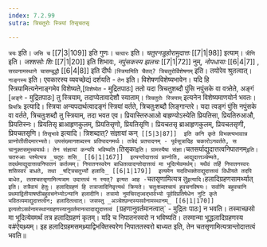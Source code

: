 ```yaml
---
index: 7.2.99
sutra: त्रिचतुरोः स्त्रियां तिसृचतसृ

---
```

   `त्रयः` इति। `जसि च`  [[7|3|109]]  इति गुणः। `चत्वारः` इति। _चतुरनडुहोरामुदात्तः_ [[7|1|98]]  इत्याम्। `त्रीणि` इति। _जश्शसोः शिः_ [[7|1|20]]  इति शिभावः, _नपुंसकस्य झलचः_ [[7|1|72]]  नुम्, _नोपधायाः_ [[6|4|7]] , `सरवनामस्थाने चासम्बुद्धौ`  [[6|4|8]]  इति दीर्घः।`स्त्रियामिति चैतत्? त्रिचतुरोर्विशेषणम्` इति। तयोरेव श्रुतत्वात्। `नाङ्गस्य` इति। एवकारस्य व्यवच्छेद्यं दर्शयति - `तेन` इति। विशेषणविशेष्यभावेन। यदि हि स्त्रियामित्यनेनाङ्गमेव विशेष्यते,[`विशेष्येत` - मुद्रितपाठः] ततो यदा त्रिचतुशब्दौ पुंसि नपुंसके वा वत्र्तेते, अङ्गं [`अङ्गे` - मुद्रितपाठः] तु स्त्रियाम्, तदाप्येतावादेशौ स्याताम्। `त्रिचतुरोः स्त्रियाम्` इत्यनेन विशेष्यमाणयोर्न भवतः। `प्रियत्रिः` इत्यादि। स्त्रिया अन्यपदार्थत्वादङ्गं स्त्रियां वर्तते, त्रिचतुःशब्दौ लिङ्गान्तरे। यदा त्वङ्गं पुंसि नपुंसके वा वर्तते, त्रिचतुःशब्दौ तु स्त्रियाम्, तदा भवत एव। प्रियास्तिरुआओ बाह्रण्योऽस्येति प्रियतिसा, प्रियतिरुआऔ, प्रियतिस्नः। प्रियतिसृ ब्राआहृणकुलम्, प्रियतिसृणो, प्रियतिसृणि। प्रियचतसृ ब्राआहृणकुलम्, प्रियचतसृणी, प्रियचतसृणि। `तिसृभावे` इत्यादि। त्रिशब्दात्? संज्ञायां कन्`  [[5|3|87]]  इति कनि कृते विभक्त्यभावान्न प्राप्नोतीतीदमारभ्यते। उपसंख्यानशब्दस्य प्रतिपादनमर्थः। तत्रेदं प्रतपादनम् - पूर्वसूत्रादिह चकारोऽनवर्तते, स चानुक्तसमुच्चयार्थः। तेन संज्ञायां कन्यपि भविष्यति। `तिसृका` इति। ग्रामस्यैषा संज्ञा। `चतसर्याद्युदात्तत्वनिपातनम्` इति। चतरुआः पश्येत्यत्र _चतुरः शसि_ [[6|1|167]]  इत्यन्तोदात्तत्वं प्राप्नोति, आद्युदात्तञ्चेष्यते, तदर्थमाद्युदात्तत्वनिपातनं कर्तव्यम्। निपातनस्वरेण बाधितत्वादन्तोदात्तत्वं मा भूदित्येवमर्थम्। यथैवं तर्हि निपातनस्वरः शसिस्वरं बाधते, तथा _षट्त्रिचतुर्भ्यो हलादिः_ [[6|1|179]]  इत्यमेन यदविभक्तेराद्युदात्तत्वं विधीयते तदपि बाधेत, ततश्चतसृणामित्यत्राम उदात्तत्वं न स्यत्? इत्यत आह - `चतसृणामित्यत्र तु` इत्यादि। `हलादिग्रहणसामर्थ्यात्` इति। तत्रैवायं हेतुः। हलादिग्रहणं हि तत्राजादिनिवृत्त्यर्थ क्रियते। चतुःशब्दश्चायं हुवचनविषयः। सर्वाणि बहुवचानि प्रथमाद्वितीयाषष्ठीबहुवचनेभ्योऽन्यानि हलादीनि। तत्रामो नुमचिरतृज्वद्भावेभ्यो पूर्वविप्रतिषेधेन नुटि कृते भवितव्यमाद्युदात्तत्वेन; हलादितत्वात्। जसस्तु _अञ्चेश्छन्दस्यसर्वनामस्थानम्_ [[6|1|170]]  इत्यतोऽसर्वनामस्थानग्रहणस्यानुवर्तमानत्वादाद्युदात्तत्वं [`ग्रहणानुवर्तमानत्वात्` - मुद्रितः पाठः] न भवति। तस्माच्छसो मा भूदित्येवमर्थं तत्र हलादिग्रहणं कृतम्। यदि च निपातनस्वरो न भविष्यति। तस्मान्मा भूद्धलादिग्रहणस्य व#ऐयथ्र्यम्। इह हलादिग्रहमसमथ्र्याद्विभक्तिस्वरेण निपाततस्वरो बाध्यत इति, तेन चतसृणामित्यत्रान्तोदात्तत्वं भवति॥